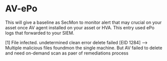 # AV-ePo
This will give a baseline as SecMon to monitor alert that may crucial on your asset once AV agent installed on your asset or HVA. This entry used ePo logs that forwarded to your SIEM.

[1] File infected. undetermined clean error delete failed [EID 1284] 
 --> Multiple malicious files foundmon the single machine. But AV failed to delete and need on-demand scan as paer of remediations process 
